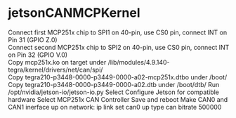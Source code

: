 # jetsonCANMCPKernel

Connect first MCP251x chip to SPI1 on 40-pin, use CS0 pin, connect INT on Pin 31 (GPIO Z.0)  
Connect second MCP251x chip to SPI2 on 40-pin, use CS0 pin, connect INT on Pin 32 (GPIO V.0)  
Copy mcp251x.ko on target under /lib/modules/4.9.140-tegra/kernel/drivers/net/can/spi/  
Copy tegra210-p3448-0000-p3449-0000-a02-mcp251x.dtbo under /boot/
Copy tegra210-p3448-0000-p3449-0000-a02.dtb under /boot/dtb/
Run /opt/nvidia/jetson-io/jetson-io.py
Select Configure Jetson for compatible hardware
Select MCP251x CAN Controller
Save and reboot
Make CAN0 and CAN1 inerface up on network:
ip link set can0 up type can bitrate 500000
